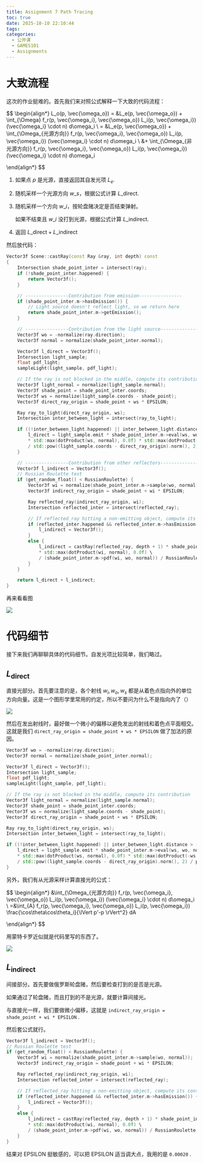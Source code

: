 ```yaml
---
title: Assignment 7 Path Tracing
toc: true
date: 2025-10-10 22:10:44
tags:
categories:
  - 公开课
  - GAMES101
  - Assignments
---
```


# 大致流程

这次的作业挺难的。首先我们来对照公式解释一下大致的代码流程：

$$
\begin{align*}
L_o(p, \vec{\omega_o}) 
= &L_e(p, \vec{\omega_o}) + \int_{\Omega} f_r(p, \vec{\omega_i}, \vec{\omega_o}) L_i(p, \vec{\omega_i}) (\vec{\omega_i} \cdot n) d\omega_i 
\\
= &L_e(p, \vec{\omega_o}) + \int_{\Omega_{光源方向}} f_r(p, \vec{\omega_i}, \vec{\omega_o}) L_i(p, \vec{\omega_i}) (\vec{\omega_i} \cdot n) d\omega_i 
\\
&+ \int_{\Omega_{非光源方向}} f_r(p, \vec{\omega_i}, \vec{\omega_o}) L_i(p, \vec{\omega_i}) (\vec{\omega_i} \cdot n) d\omega_i

\end{align*}
$$

1. 如果点 $p$ 是光源，直接返回其自发光项 $L_e$.
2. 随机采样一个光源方向 $w\_s$，根据公式计算 $L\_\text{direct}$.
3. 随机采样一个方向 $w\_i$，按轮盘赌决定是否结束弹射。
    
    如果不结束且 $w\_i$ 没打到光源，根据公式计算 $L\_\text{indirect}$.
    
4. 返回 $L\_\text{direct}+L\_\text{indirect}$

然后放代码：

```cpp
Vector3f Scene::castRay(const Ray &ray, int depth) const
{
    Intersection shade_point_inter = intersect(ray);
    if (!shade_point_inter.happened) {
        return Vector3f();
    }

    // ----------------Contribution from emission----------------
    if (shade_point_inter.m->hasEmission()) {
        // Light source doesn't reflect light, so we return here
        return shade_point_inter.m->getEmission();
    }

    // ----------------Contribution from the light source----------------
    Vector3f wo = -normalize(ray.direction);
    Vector3f normal = normalize(shade_point_inter.normal);

    Vector3f l_direct = Vector3f();
    Intersection light_sample;
    float pdf_light;
    sampleLight(light_sample, pdf_light);

    // If the ray is not blocked in the middle, compute its contribution
    Vector3f light_normal = normalize(light_sample.normal);
    Vector3f shade_point = shade_point_inter.coords;
    Vector3f ws = normalize(light_sample.coords - shade_point);
    Vector3f direct_ray_origin = shade_point + ws * EPSILON;

    Ray ray_to_light(direct_ray_origin, ws);
    Intersection inter_between_light = intersect(ray_to_light);

    if ((!inter_between_light.happened) || inter_between_light.distance > (light_sample.coords - direct_ray_origin).norm() - EPSILON) {
        l_direct = light_sample.emit * shade_point_inter.m->eval(ws, wo, normal) \
        * std::max(dotProduct(ws, normal), 0.0f) * std::max(dotProduct(-ws, light_normal), 0.0f) \
        / std::pow((light_sample.coords - direct_ray_origin).norm(), 2) / pdf_light;
    }

    // ----------------Contribution from other reflectors----------------
    Vector3f l_indirect = Vector3f();
    // Russian Roulette test
    if (get_random_float() < RussianRoulette) {
        Vector3f wi = normalize(shade_point_inter.m->sample(wo, normal));
        Vector3f indirect_ray_origin = shade_point + wi * EPSILON;

        Ray reflected_ray(indirect_ray_origin, wi);
        Intersection reflected_inter = intersect(reflected_ray);

        // If reflected_ray hitting a non-emitting object, compute its contribution 
        if (reflected_inter.happened && reflected_inter.m->hasEmission()) {
            l_indirect = Vector3f();
        }
        else {
            l_indirect = castRay(reflected_ray, depth + 1) * shade_point_inter.m->eval(wi, wo, normal) \
            * std::max(dotProduct(wi, normal), 0.0f) \
            / (shade_point_inter.m->pdf(wi, wo, normal)) / RussianRoulette;
        }
    }

    return l_direct + l_indirect;
}
```

再来看看图

![](/images/learning/open-course/GAMES101/Assignments/hw7/screenshot.png)

# 代码细节

接下来我们再聊聊具体的代码细节。自发光项比较简单，我们略过。

## $L_\text{direct}$

直接光部分。首先要注意的是，各个射线 $w_i, w_o, w_s$ 都是从着色点指向外的单位方向向量。这是一个图形学里常用的约定，所以不要问为什么不是指向内了（）

![](/images/learning/open-course/GAMES101/Assignments/hw7/wiwodir.png)

然后在发出射线时，最好做一个微小的偏移以避免发出的射线和着色点平面相交。这就是我们 `direct_ray_origin = shade_point + ws * EPSILON` 做了加法的原因。

```cpp
Vector3f wo = -normalize(ray.direction);
Vector3f normal = normalize(shade_point_inter.normal);

Vector3f l_direct = Vector3f();
Intersection light_sample;
float pdf_light;
sampleLight(light_sample, pdf_light);

// If the ray is not blocked in the middle, compute its contribution
Vector3f light_normal = normalize(light_sample.normal);
Vector3f shade_point = shade_point_inter.coords;
Vector3f ws = normalize(light_sample.coords - shade_point);
Vector3f direct_ray_origin = shade_point + ws * EPSILON;

Ray ray_to_light(direct_ray_origin, ws);
Intersection inter_between_light = intersect(ray_to_light);

if ((!inter_between_light.happened) || inter_between_light.distance > (light_sample.coords - direct_ray_origin).norm() - EPSILON) {
    l_direct = light_sample.emit * shade_point_inter.m->eval(ws, wo, normal) \
    * std::max(dotProduct(ws, normal), 0.0f) * std::max(dotProduct(-ws, light_normal), 0.0f) \
    / std::pow((light_sample.coords - direct_ray_origin).norm(), 2) / pdf_light;
}
```

另外，我们有从光源采样计算直接光的公式：

$$
\begin{align*}
&\int_{\Omega_{光源方向}} f_r(p, \vec{\omega_i}, \vec{\omega_o}) L_i(p, \vec{\omega_i}) (\vec{\omega_i} \cdot n) d\omega_i 
\\
=&\int_{A} f_r(p, \vec{\omega_i}, \vec{\omega_o}) L_i(p, \vec{\omega_i}) \frac{\cos\theta\cos\theta_i}{\lVert p'-p \rVert^2} dA 

\end{align*}
$$

用蒙特卡罗近似就是代码里写的东西了。

![](/images/learning/open-course/GAMES101/Assignments/hw7/nee.png)

## $L_\text{indirect}$

间接部分。首先要做俄罗斯轮盘赌，然后要检查打到的是否是光源。

如果通过了轮盘赌，而且打到的不是光源，就要计算间接光。

与直接光一样，我们要做微小偏移，这就是 `indirect_ray_origin = shade_point + wi * EPSILON` .

然后套公式就行。

```cpp
Vector3f l_indirect = Vector3f();
// Russian Roulette test
if (get_random_float() < RussianRoulette) {
    Vector3f wi = normalize(shade_point_inter.m->sample(wo, normal));
    Vector3f indirect_ray_origin = shade_point + wi * EPSILON;

    Ray reflected_ray(indirect_ray_origin, wi);
    Intersection reflected_inter = intersect(reflected_ray);

    // If reflected_ray hitting a non-emitting object, compute its contribution 
    if (reflected_inter.happened && reflected_inter.m->hasEmission()) {
        l_indirect = Vector3f();
    }
    else {
        l_indirect = castRay(reflected_ray, depth + 1) * shade_point_inter.m->eval(wi, wo, normal) \
        * std::max(dotProduct(wi, normal), 0.0f) \
        / (shade_point_inter.m->pdf(wi, wo, normal)) / RussianRoulette;
    }
}
```

结果对 EPSILON 挺敏感的，可以把 EPSILON 适当调大点，我用的是 `0.00020` .